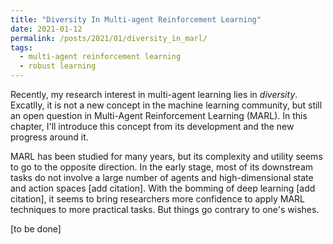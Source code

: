 ```yaml
---
title: "Diversity In Multi-agent Reinforcement Learning"
date: 2021-01-12
permalink: /posts/2021/01/diversity_in_marl/
tags:
  - multi-agent reinforcement learning
  - robust learning
---
```

Recently, my research interest in multi-agent learning lies in _diversity_. Excatlly, it is not a new concept in the machine learning community, but still an open question in Multi-Agent Reinforcement Learning (MARL). In this chapter, I'll introduce this concept from its development and the new progress around it.

MARL has been studied for many years, but its complexity and utility seems to go to the opposite direction. In the early stage, most of its downstream tasks do not involve a large number of agents and high-dimensional state and action spaces [add citation]. With the bomming of deep learning [add citation], it seems to bring researchers more confidence to apply MARL techniques to more practical tasks. But things go contrary to one's wishes.

[to be done]